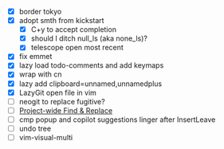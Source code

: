 - [x] border tokyo
- [x] adopt smth from kickstart
  - [x] C+y to accept completion
  - [x] should I ditch null_ls (aka none_ls)?
  - [x] telescope open most recent
- [x] fix emmet
- [x] lazy load todo-comments and add keymaps
- [x] wrap with cn
- [x] lazy add clipboard=unnamed,unnamedplus
- [x] LazyGit open file in vim
- [ ] neogit to replace fugitive?
- [ ] [Project-wide Find & Replace](https://www.reddit.com/r/neovim/comments/1aox1us/comment/kq2f6t8/?utm_source=share&utm_medium=web2x&context=3)
- [ ] cmp popup and copilot suggestions linger after InsertLeave
- [ ] undo tree
- [ ] vim-visual-multi
